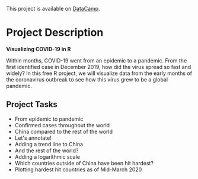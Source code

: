 This project is available on [DataCamp](https://learn.datacamp.com/projects/870). 

# **Project Description** 
**Visualizing COVID-19 in R** 

Within months, COVID-19 went from an epidemic to a pandemic. From the first identified case in December 2019, how did the virus spread so fast and widely? In this free R project, we will visualize data from the early months of the coronavirus outbreak to see how this virus grew to be a global pandemic.

## Project Tasks

* From epidemic to pandemic
* Confirmed cases throughout the world
* China compared to the rest of the world
* Let's annotate!
* Adding a trend line to China
* And the rest of the world?
* Adding a logarithmic scale
* Which countries outside of China have been hit hardest?
* Plotting hardest hit countries as of Mid-March 2020

